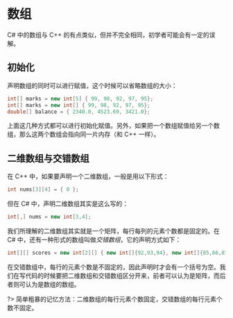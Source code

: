 # 数组

C# 中的数组与 C++ 的有点类似，但并不完全相同，初学者可能会有一定的误解。

## 初始化

声明数组的同时可以进行赋值，这个时候可以省略数组的大小：

```csharp
int[] marks = new int[5] { 99, 98, 92, 97, 95};
int[] marks = new int[] { 99, 98, 92, 97, 95};
double[] balance = { 2340.0, 4523.69, 3421.0};
```

上面这几种方式都可以进行初始化赋值。另外，如果把一个数组赋值给另一个数组，那么这两个数组会指向同一片内存（和 C++ 一样）。

## 二维数组与交错数组

在 C++ 中，如果要声明一个二维数组，一般是用以下形式：

```c++
int nums[3][4] = { 0 };
```

但在 C# 中，声明二维数组其实是这么写的：

```csharp
int[,] nums = new int[3,4];
```

我们所理解的二维数组其实就是一个矩阵，每行每列的元素个数都是固定的。在 C# 中，还有一种形式的数组叫做*交错数组*，它的声明方式如下：

```csharp
int[][] scores = new int[2][] { new int[]{92,93,94}, new int[]{85,66,87,88} };
```

在交错数组中，每行的元素个数是不固定的，因此声明时才会有一个括号为空。我们在写代码的时候要把二维数组和交错数组区分开来，前者可以认为是矩阵，而后者则可认为是数组的数组。

?> 简单粗暴的记忆方法：二维数组的每行元素个数固定，交错数组的每行元素个数不固定。